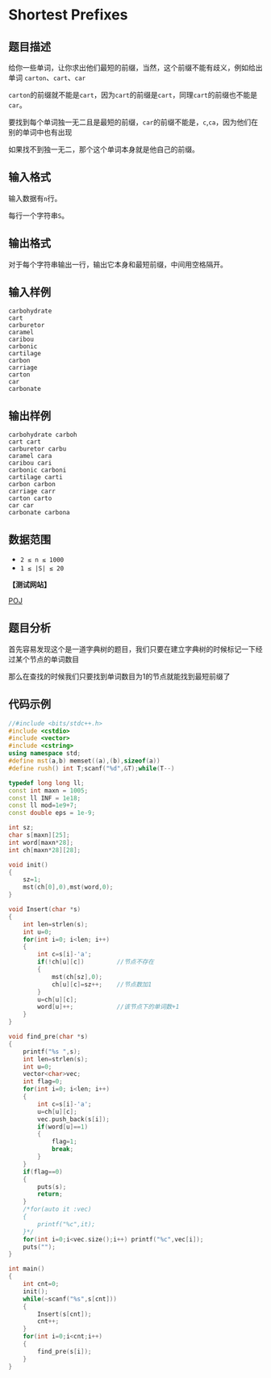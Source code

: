 # Shortest Prefixes


## 题目描述

给你一些单词，让你求出他们最短的前缀，当然，这个前缀不能有歧义，例如给出单词 `carton`、`cart`、`car`

`carton`的前缀就不能是`cart`，因为`cart`的前缀是`cart`，同理`cart`的前缀也不能是`car`。 

要找到每个单词独一无二且是最短的前缀，`car`的前缀不能是，`c`,`ca`，因为他们在别的单词中也有出现

如果找不到独一无二，那个这个单词本身就是他自己的前缀。 

## 输入格式

输入数据有`n`行。

每行一个字符串`S`。

## 输出格式

对于每个字符串输出一行，输出它本身和最短前缀，中间用空格隔开。

## 输入样例

    carbohydrate
    cart
    carburetor
    caramel
    caribou
    carbonic
    cartilage
    carbon
    carriage
    carton
    car
    carbonate

## 输出样例

    carbohydrate carboh
    cart cart
    carburetor carbu
    caramel cara
    caribou cari
    carbonic carboni
    cartilage carti
    carbon carbon
    carriage carr
    carton carto
    car car
    carbonate carbona
    
## 数据范围
- `2 ≤ n ≤ 1000`
- `1 ≤ |S| ≤ 20`

**【测试网站】**

[POJ](http://poj.org/problem?id=2001) 

## 题目分析
   
  首先容易发现这个是一道字典树的题目，我们只要在建立字典树的时候标记一下经过某个节点的单词数目
  
  那么在查找的时候我们只要找到单词数目为1的节点就能找到最短前缀了
  
## 代码示例

```c++
//#include <bits/stdc++.h>
#include <cstdio>
#include <vector>
#include <cstring>
using namespace std;
#define mst(a,b) memset((a),(b),sizeof(a))
#define rush() int T;scanf("%d",&T);while(T--)

typedef long long ll;
const int maxn = 1005;
const ll INF = 1e18;
const ll mod=1e9+7;
const double eps = 1e-9;

int sz;
char s[maxn][25];
int word[maxn*28];
int ch[maxn*28][28];

void init()
{
    sz=1;
    mst(ch[0],0),mst(word,0);
}

void Insert(char *s)
{
    int len=strlen(s);
    int u=0;
    for(int i=0; i<len; i++)
    {
        int c=s[i]-'a';
        if(!ch[u][c])         //节点不存在
        {
            mst(ch[sz],0);
            ch[u][c]=sz++;    //节点数加1
        }
        u=ch[u][c];
        word[u]++;            //该节点下的单词数+1
    }
}

void find_pre(char *s)
{
    printf("%s ",s);
    int len=strlen(s);
    int u=0;
    vector<char>vec;
    int flag=0;
    for(int i=0; i<len; i++)
    {
        int c=s[i]-'a';
        u=ch[u][c];
        vec.push_back(s[i]);
        if(word[u]==1)
        {
            flag=1;
            break;
        }
    }
    if(flag==0)
    {
        puts(s);
        return;
    }
    /*for(auto it :vec)
    {
        printf("%c",it);
    }*/
    for(int i=0;i<vec.size();i++) printf("%c",vec[i]);
    puts("");
}

int main()
{
    int cnt=0;
    init();
    while(~scanf("%s",s[cnt]))
    {
        Insert(s[cnt]);
        cnt++;
    }
    for(int i=0;i<cnt;i++)
    {
        find_pre(s[i]);
    }
}

```
   
   
   

